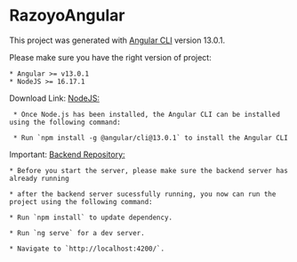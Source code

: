 # RazoyoAngular

This project was generated with [Angular CLI](https://github.com/angular/angular-cli) version 13.0.1.

Please make sure you have the right version of project:

    * Angular >= v13.0.1
    * NodeJS >= 16.17.1

Download Link:
     [NodeJS:](https://github.com/coreybutler/nvm-windows/releases)
     
     * Once Node.js has been installed, the Angular CLI can be installed using the following command:

     * Run `npm install -g @angular/cli@13.0.1` to install the Angular CLI

Important:
    [Backend Repository:](https://github.com/manuelsederap/backend-razoyo-dev-test-frontend-paredes-manuel)

    * Before you start the server, please make sure the backend server has already running

    * after the backend server sucessfully running, you now can run the project using the following command:

    * Run `npm install` to update dependency.

    * Run `ng serve` for a dev server.

    * Navigate to `http://localhost:4200/`.
